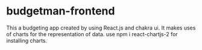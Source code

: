 # budgetman-frontend
This a budgeting app created by using React.js and chakra ui.
It makes uses of charts for the representation of data.
use npm i react-chartjs-2 for installing charts.
